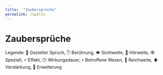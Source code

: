 ```yaml
---
title:  "Zaubersprüche"
permalink: /spells
---
```


# Zaubersprüche

<div>
  <style>
    p {
    }
  </style>

  <div class='legend'>
    Legende:
    <span>🎯 Gezielter Spruch</span>,
    <span>✋ Berührung</span>,
    <span>👁️ Sichtweite</span>,
    <span>🎵️ Hörweite</span>,
    <span>🕸️ Speziell</span>,
    <span>⚡ Effekt</span>,
    <span>🕑 Wirkungsdauer</span>,
    <span>💀 Betroffene Wesen</span>,
    <span>📶 Reichweite</span>,
    <span>⬆️ Verstärkung</span>,
    <span>💎 Erweiterung</span>
  </div>

  <Spells />
</div>
